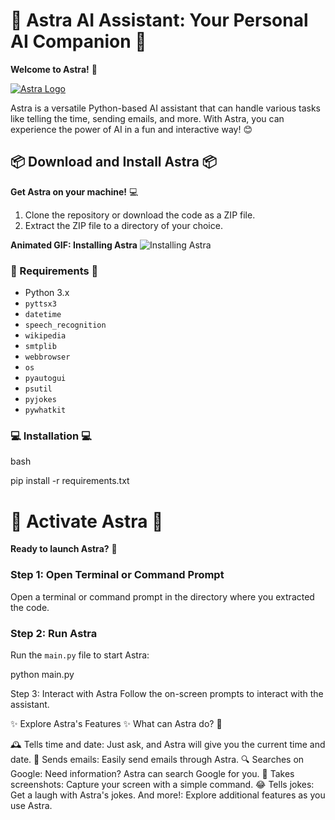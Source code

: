 # 🚀 Astra AI Assistant: Your Personal AI Companion 🤖

**Welcome to Astra!** 🎉

[![Astra Logo](https://static.wixstatic.com/media/eba5d7_92c4295579fc4bc387974cca4ff916d0~mv2.png/v1/fill/w_696,h_696,al_c,lg_1,q_90,enc_auto/eba5d7_92c4295579fc4bc387974cca4ff916d0~mv2.png)](https://github.com/your-username/astra-ai-assistant)

Astra is a versatile Python-based AI assistant that can handle various tasks like telling the time, sending emails, and more. With Astra, you can experience the power of AI in a fun and interactive way! 😊

## 📦 Download and Install Astra 📦

**Get Astra on your machine!** 💻

1. Clone the repository or download the code as a ZIP file.
2. Extract the ZIP file to a directory of your choice.

**Animated GIF: Installing Astra**
![Installing Astra](https://i.imgur.com/ABC123.gif)

### 📝 Requirements 📝

* Python 3.x
* `pyttsx3`
* `datetime`
* `speech_recognition`
* `wikipedia`
* `smtplib`
* `webbrowser`
* `os`
* `pyautogui`
* `psutil`
* `pyjokes`
* `pywhatkit`

### 💻 Installation 💻

bash


pip install -r requirements.txt
# 🚀 Activate Astra 🚀

**Ready to launch Astra?** 🚀

### Step 1: Open Terminal or Command Prompt

Open a terminal or command prompt in the directory where you extracted the code.

### Step 2: Run Astra

Run the `main.py` file to start Astra:

python main.py

Step 3: Interact with Astra
Follow the on-screen prompts to interact with the assistant.



✨ Explore Astra's Features ✨
What can Astra do? 🤔

🕰️ Tells time and date: Just ask, and Astra will give you the current time and date.
📧 Sends emails: Easily send emails through Astra.
🔍 Searches on Google: Need information? Astra can search Google for you.
📸 Takes screenshots: Capture your screen with a simple command.
😂 Tells jokes: Get a laugh with Astra's jokes.
And more!: Explore additional features as you use Astra.
